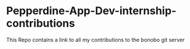 # Pepperdine-App-Dev-internship-contributions
This Repo contains a link to all my contributions to the bonobo git server 

